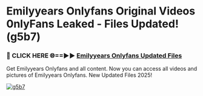 # Emilyyears Onlyfans Original Videos 0nlyFans Leaked - Files Updated! (g5b7)

<h3>🔴 CLICK HERE 🌐==►► <a href="https://tinyurl.com/2m67pmp6" rel="nofollow">Emilyyears Onlyfans Updated Files</a></h3>

Get Emilyyears Onlyfans and all content. Now you can access all videos and pictures of Emilyyears Onlyfans. New Updated Files 2025!

[![g5b7](https://i.imgur.com/H4QAA4z.gif)](https://tinyurl.com/2m67pmp6)